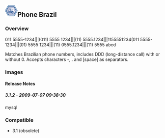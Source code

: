 ## <img src='./logo.jpg' width='40' height='40'>Phone Brazil

### Overview
011 5555-1234|||(011) 5555 1234|||(11) 5555.1234|||1155551234(011 5555-1234|||(01) 5555 1234|||(11) 0555.1234|||(11) 5555 abcd


Matches Brazilian phone numbers, includes DDD (long-distance call) with or without 0. Accepts characters -, . and [space] as separators.
### Images




#### Release Notes

##### 3.1.2 - 2009-07-07 09:38:30
mysql
### Compatible
 -  3.1 (obsolete)
